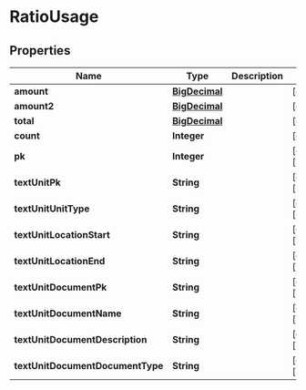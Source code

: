 

# RatioUsage

## Properties

Name | Type | Description | Notes
------------ | ------------- | ------------- | -------------
**amount** | [**BigDecimal**](BigDecimal.md) |  |  [optional]
**amount2** | [**BigDecimal**](BigDecimal.md) |  |  [optional]
**total** | [**BigDecimal**](BigDecimal.md) |  |  [optional]
**count** | **Integer** |  |  [optional]
**pk** | **Integer** |  |  [optional] [readonly]
**textUnitPk** | **String** |  |  [optional] [readonly]
**textUnitUnitType** | **String** |  |  [optional] [readonly]
**textUnitLocationStart** | **String** |  |  [optional] [readonly]
**textUnitLocationEnd** | **String** |  |  [optional] [readonly]
**textUnitDocumentPk** | **String** |  |  [optional] [readonly]
**textUnitDocumentName** | **String** |  |  [optional] [readonly]
**textUnitDocumentDescription** | **String** |  |  [optional] [readonly]
**textUnitDocumentDocumentType** | **String** |  |  [optional] [readonly]



